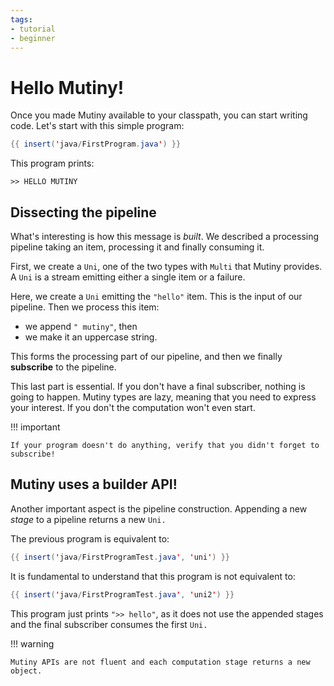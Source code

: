 ```yaml
---
tags:
- tutorial
- beginner
---
```


# Hello Mutiny!

Once you made Mutiny available to your classpath, you can start writing code.
Let's start with this simple program:


```java linenums="1"
{{ insert('java/FirstProgram.java') }}
```

This program prints:

```
>> HELLO MUTINY
```

## Dissecting the pipeline

What's interesting is how this message is _built_.
We described a processing pipeline taking an item, processing it and finally consuming it.

First, we create a `Uni`, one of the two types with `Multi` that Mutiny provides.
A `Uni` is a stream emitting either a single item or a failure.

Here, we create a `Uni` emitting the `"hello"` item.
This is the input of our pipeline.
Then we process this item:

- we append `" mutiny"`, then
- we make it an uppercase string.

This forms the processing part of our pipeline, and then we finally **subscribe** to the pipeline.

This last part is essential.
If you don't have a final subscriber, nothing is going to happen.
Mutiny types are lazy, meaning that you need to express your interest.
If you don't the computation won't even start.

!!! important

    If your program doesn't do anything, verify that you didn't forget to subscribe!

## Mutiny uses a builder API!

Another important aspect is the pipeline construction.
Appending a new _stage_ to a pipeline returns a new `Uni.`

The previous program is equivalent to:

```java linenums="1"
{{ insert('java/FirstProgramTest.java', 'uni') }}
```

It is fundamental to understand that this program is not equivalent to:

```java linenums="1"
{{ insert('java/FirstProgramTest.java', 'uni2') }}
```

This program just prints `">> hello"`, as it does not use the appended stages and the final subscriber consumes the first `Uni.`

!!! warning

    Mutiny APIs are not fluent and each computation stage returns a new object.